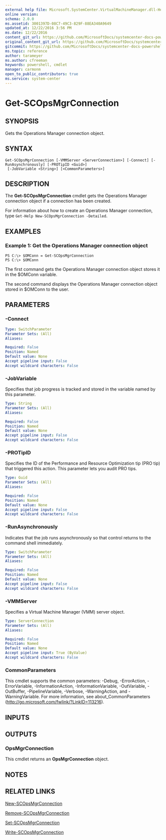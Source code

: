 ```yaml
---
external help file: Microsoft.SystemCenter.VirtualMachineManager.dll-Help.xml
online version: 
schema: 2.0.0
ms.assetid: 3001397D-08C7-49C3-829F-88EA340A9649
updated_at: 12/22/2016 3:56 PM
ms.date: 12/22/2016
content_git_url: https://github.com/MicrosoftDocs/systemcenter-docs-powershell/blob/master/systemcenter-cmdlets/SystemCenter2016/VirtualMachineManager/vlatest/Get-SCOpsMgrConnection.md
original_content_git_url: https://github.com/MicrosoftDocs/systemcenter-docs-powershell/blob/master/systemcenter-cmdlets/SystemCenter2016/VirtualMachineManager/vlatest/Get-SCOpsMgrConnection.md
gitcommit: https://github.com/MicrosoftDocs/systemcenter-docs-powershell/blob/96e5647587661652225fbdd2c797cd4d59d542bc/systemcenter-cmdlets/SystemCenter2016/VirtualMachineManager/vlatest/Get-SCOpsMgrConnection.md
ms.topic: reference
author: tarameyer
ms.author: cfreeman
keywords: powershell, cmdlet
manager: carmonm
open_to_public_contributors: true
ms.service: system-center
---
```


# Get-SCOpsMgrConnection

## SYNOPSIS
Gets the Operations Manager connection object.

## SYNTAX

```
Get-SCOpsMgrConnection [-VMMServer <ServerConnection>] [-Connect] [-RunAsynchronously] [-PROTipID <Guid>]
 [-JobVariable <String>] [<CommonParameters>]
```

## DESCRIPTION
The **Get-SCOpsMgrConnection** cmdlet gets the Operations Manager connection object if a connection has been created.

For information about how to create an Operations Manager connection, type `Get-Help New-SCOpsMgrConnection -Detailed`.

## EXAMPLES

### Example 1: Get the Operations Manager connection object
```
PS C:\> $OMConn = Get-SCOpsMgrConnection
PS C:\> $OMConn
```

The first command gets the Operations Manager connection object stores it in the $OMConn variable.

The second command displays the Operations Manager connection object stored in $OMConn to the user.

## PARAMETERS

### -Connect
```yaml
Type: SwitchParameter
Parameter Sets: (All)
Aliases: 

Required: False
Position: Named
Default value: None
Accept pipeline input: False
Accept wildcard characters: False
```

### -JobVariable
Specifies that job progress is tracked and stored in the variable named by this parameter.

```yaml
Type: String
Parameter Sets: (All)
Aliases: 

Required: False
Position: Named
Default value: None
Accept pipeline input: False
Accept wildcard characters: False
```

### -PROTipID
Specifies the ID of the Performance and Resource Optimization tip (PRO tip) that triggered this action.
This parameter lets you audit PRO tips.

```yaml
Type: Guid
Parameter Sets: (All)
Aliases: 

Required: False
Position: Named
Default value: None
Accept pipeline input: False
Accept wildcard characters: False
```

### -RunAsynchronously
Indicates that the job runs asynchronously so that control returns to the command shell immediately.

```yaml
Type: SwitchParameter
Parameter Sets: (All)
Aliases: 

Required: False
Position: Named
Default value: None
Accept pipeline input: False
Accept wildcard characters: False
```

### -VMMServer
Specifies a Virtual Machine Manager (VMM) server object.

```yaml
Type: ServerConnection
Parameter Sets: (All)
Aliases: 

Required: False
Position: Named
Default value: None
Accept pipeline input: True (ByValue)
Accept wildcard characters: False
```

### CommonParameters
This cmdlet supports the common parameters: -Debug, -ErrorAction, -ErrorVariable, -InformationAction, -InformationVariable, -OutVariable, -OutBuffer, -PipelineVariable, -Verbose, -WarningAction, and -WarningVariable. For more information, see about_CommonParameters (http://go.microsoft.com/fwlink/?LinkID=113216).

## INPUTS

## OUTPUTS

### OpsMgrConnection
This cmdlet returns an **OpsMgrConnection** object.

## NOTES

## RELATED LINKS

[New-SCOpsMgrConnection](xref:SystemCenter2016/VirtualMachineManager/vlatest/New-SCOpsMgrConnection.md)

[Remove-SCOpsMgrConnection](xref:SystemCenter2016/VirtualMachineManager/vlatest/Remove-SCOpsMgrConnection.md)

[Set-SCOpsMgrConnection](xref:SystemCenter2016/VirtualMachineManager/vlatest/Set-SCOpsMgrConnection.md)

[Write-SCOpsMgrConnection](xref:SystemCenter2016/VirtualMachineManager/vlatest/Write-SCOpsMgrConnection.md)

